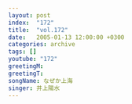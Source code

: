 ```yaml
---
layout: post
index:  "172"
title:  "vol.172"
date:   2005-01-13 12:00:00 +0300
categories: archive
tags: []
youtube: "172"
greetingM: 
greetingT: 
songName: なぜか上海
singer: 井上陽水
---
```

